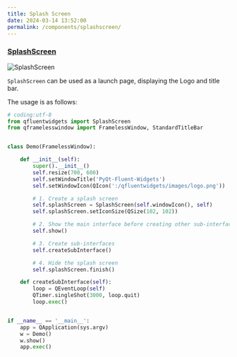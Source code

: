 ```yaml
---
title: Splash Screen
date: 2024-03-14 13:52:00
permalink: /components/splashscreen/
---
```


### [SplashScreen](https://pyqt-fluent-widgets.readthedocs.io/en/latest/autoapi/qfluentwidgets/window/splash_screen/index.html)

![SplashScreen](/img/components/splash_screen/SplashScreen.png)

`SplashScreen` can be used as a launch page, displaying the Logo and title bar.

The usage is as follows:

```python
# coding:utf-8
from qfluentwidgets import SplashScreen
from qframelesswindow import FramelessWindow, StandardTitleBar


class Demo(FramelessWindow):

    def __init__(self):
        super().__init__()
        self.resize(700, 600)
        self.setWindowTitle('PyQt-Fluent-Widgets')
        self.setWindowIcon(QIcon(':/qfluentwidgets/images/logo.png'))

        # 1. Create a splash screen
        self.splashScreen = SplashScreen(self.windowIcon(), self)
        self.splashScreen.setIconSize(QSize(102, 102))

        # 2. Show the main interface before creating other sub-interfaces
        self.show()

        # 3. Create sub-interfaces
        self.createSubInterface()

        # 4. Hide the splash screen
        self.splashScreen.finish()

    def createSubInterface(self):
        loop = QEventLoop(self)
        QTimer.singleShot(3000, loop.quit)
        loop.exec()


if __name__ == '__main__':
    app = QApplication(sys.argv)
    w = Demo()
    w.show()
    app.exec()
```